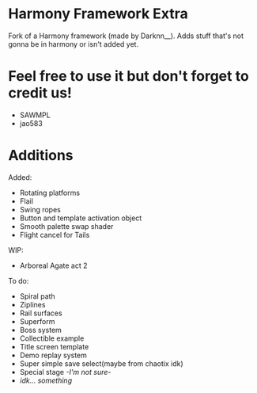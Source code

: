 # Harmony Framework Extra

Fork of a Harmony framework (made by Darknn__).
Adds stuff that's not gonna be in harmony or isn't added yet.

# Feel free to use it but don't forget to credit us! 
- SAWMPL
- jao583
# Additions

Added:
- Rotating platforms
- Flail
- Swing ropes
- Button and template activation object
- Smooth palette swap shader
- Flight cancel for Tails  

WIP:
- Arboreal Agate act 2

To do:
- Spiral path
- Ziplines
- Rail surfaces
- Superform
- Boss system
- Collectible example
- Title screen template
- Demo replay system
- Super simple save select(maybe from chaotix idk)
- Special stage *-I'm not sure-*
- *idk... something*
